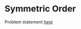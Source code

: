 Symmetric Order
=============
Problem statement
_[here](https://open.kattis.com/problems/symmetricorder)_